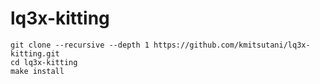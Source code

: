 # lq3x-kitting

```shell
git clone --recursive --depth 1 https://github.com/kmitsutani/lq3x-kitting.git
cd lq3x-kitting
make install
```
